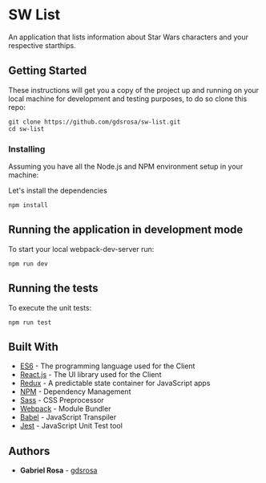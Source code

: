 # SW List

An application that lists information about Star Wars characters and your respective starthips.

## Getting Started

These instructions will get you a copy of the project up and running on your local machine for development and testing purposes, to do so clone this repo:

```
git clone https://github.com/gdsrosa/sw-list.git
cd sw-list
```

### Installing

Assuming you have all the Node.js and NPM environment setup in your machine:

Let's install the dependencies

```
npm install
```

## Running the application in development mode

To start your local webpack-dev-server run:

```
npm run dev
```

## Running the tests

To execute the unit tests:

```
npm run test
```

## Built With

- [ES6](http://es6-features.org/#Constants) - The programming language used for the Client
- [React.js](https://reactjs.org/) - The UI library used for the Client
- [Redux](https://redux.js.org/) - A predictable state container for JavaScript apps
- [NPM](http://npmjs.org) - Dependency Management
- [Sass](https://sass-lang.com/guide) - CSS Preprocessor
- [Webpack](https://webpack.js.org) - Module Bundler
- [Babel](https://babeljs.io/) - JavaScript Transpiler
- [Jest](https://jestjs.io/) - JavaScript Unit Test tool

## Authors

- **Gabriel Rosa** - [gdsrosa](https://github.com/gdsrosa)
